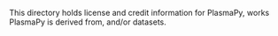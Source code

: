 This directory holds license and credit information for PlasmaPy, works PlasmaPy is derived from, and/or datasets.